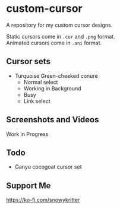 # custom-cursor
A repository for my custom cursor designs.  

Static cursors come in `.cur` and `.png` format.  
Animated cursors come in `.ani` format.

## Cursor sets
+ Turquoise Green-cheeked conure
    + Normal select
    + Working in Background
    + Busy
    + Link select

## Screenshots and Videos
Work in Progress

## Todo
+ Ganyu cocogoat cursor set

## Support Me
https://ko-fi.com/snowykritter